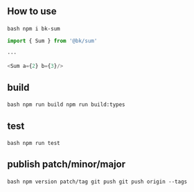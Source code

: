 ## How to use
​```bash
npm i bk-sum
​```

```js
import { Sum } from '@bk/sum'

···

<Sum a={2} b={3}/>
```

## build
​```bash
npm run build
npm run build:types
​```

## test
​```bash
npm run test
​```

## publish patch/minor/major
​```bash
npm version patch/tag
git push
git push origin --tags
​```
